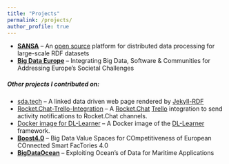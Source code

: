```yaml
---
title: "Projects"
permalink: /projects/
author_profile: true
---
```


* **[SANSA](http://sansa-stack.net/)** – An [open source](https://github.com/SANSA-Stack) platform for distributed data processing for large-scale RDF datasets
* **[Big Data Europe](https://www.big-data-europe.eu/)** – Integrating Big Data, Software & Communities for Addressing Europe’s Societal Challenges

##### Other projects I contributed on:
* [sda.tech](https://github.com/SmartDataAnalytics/sda.tech) – A linked data driven web page rendered by [Jekyll-RDF](https://github.com/white-gecko/jekyll-rdf)
* [Rocket.Chat-Trello-Integration](https://github.com/GezimSejdiu/Rocket.Chat-Trello-Integration) – A [Rocket.Chat](https://rocket.chat/) [Trello](https://trello.com/) integration to send activity notifications to Rocket.Chat channels.
* [Docker image for DL-Learner](https://github.com/SmartDataAnalytics/DL-Learner/tree/develop/docker) – A Docker image of the [DL-Learner](https://github.com/SmartDataAnalytics/DL-Learner) framework.
* **[Boost4.0](http://boost40.eu/)** – Big Data Value Spaces for COmpetitiveness of European COnnected Smart FacTories 4.0
* **[BigDataOcean](http://www.bigdataocean.eu/)** – Exploiting Ocean’s of Data for Maritime Applications
